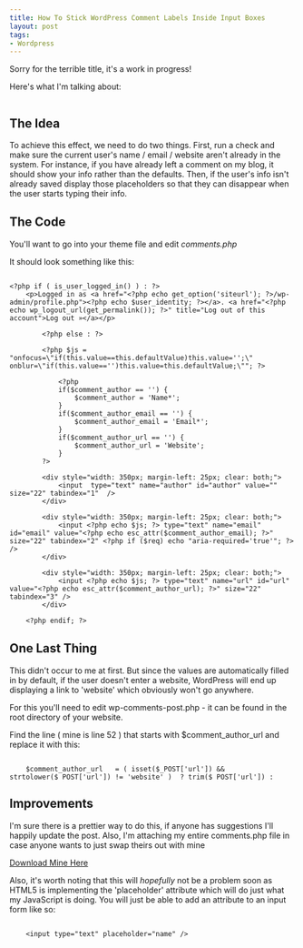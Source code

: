 ```yaml
--- 
title: How To Stick WordPress Comment Labels Inside Input Boxes
layout: post
tags: 
- Wordpress
---
```

Sorry for the terrible title, it's a work in progress!

Here's what I'm talking about:

<div class="img-wrap"><img class="alignnone size-full wp-image-2384" title="insite_comment_inline_input" src="{{ site.url }}/images/insite_comment_inline_input.jpg" alt="" /></div>

## The Idea

To achieve this effect, we need to do two things. First, run a check and make sure the current user's name / email / website aren't already in the system. For instance, if you have already left a comment on my blog, it should show your info rather than the defaults. Then, if the user's info isn't already saved display those placeholders so that they can disappear when the user starts typing their info.

## The Code

You'll want to go into your theme file and edit *comments.php*

It should look something like this:

<pre rel="PHP"><code lang="xhtml" class="php">
&lt;?php if ( is_user_logged_in() ) : ?>
    &lt;p>Logged in as &lt;a href="&lt;?php echo get_option('siteurl'); ?>/wp-admin/profile.php">&lt;?php echo $user_identity; ?>&lt;/a>. &lt;a href="&lt;?php echo wp_logout_url(get_permalink()); ?>" title="Log out of this account">Log out &raquo;&lt;/a>&lt;/p>

        &lt;?php else : ?>
		
	    &lt;?php $js = "onfocus=\"if(this.value==this.defaultValue)this.value='';\" onblur=\"if(this.value=='')this.value=this.defaultValue;\""; ?>
			
	        &lt;?php
			if($comment_author == '') {
				$comment_author = 'Name*';
			}
			if($comment_author_email == '') {
				$comment_author_email = 'Email*';
			}
			if($comment_author_url == '') {
				$comment_author_url = 'Website';
			}
		?>

		&lt;div style="width: 350px; margin-left: 25px; clear: both;">
			&lt;input <?php echo $js; ?> type="text" name="author" id="author" value="<?php echo esc_attr($comment_author); ?>" size="22" tabindex="1" <?php if ($req) echo "aria-required='true'"; ?> />
		&lt;/div>

		&lt;div style="width: 350px; margin-left: 25px; clear: both;">
			&lt;input &lt;?php echo $js; ?> type="text" name="email" id="email" value="&lt;?php echo esc_attr($comment_author_email); ?>" size="22" tabindex="2" &lt;?php if ($req) echo "aria-required='true'"; ?> />
		&lt;/div>

		&lt;div style="width: 350px; margin-left: 25px; clear: both;">
			&lt;input &lt;?php echo $js; ?> type="text" name="url" id="url" value="&lt;?php echo esc_attr($comment_author_url); ?>" size="22" tabindex="3" />
		&lt;/div>

	&lt;?php endif; ?>
</code></pre>

## One Last Thing

This didn't occur to me at first. But since the values are automatically filled in by default, if the user doesn't enter a website, WordPress will end up displaying a link to 'website' which obviously won't go anywhere.

For this you'll need to edit wp-comments-post.php - it can be found in the root directory of your website.

Find the line ( mine is line 52 ) that starts with $comment_author_url and replace it with this:

<pre rel="PHP" style="height:40px;"><code lang="xhtml">
    $comment_author_url   = ( isset($_POST['url']) && strtolower($_POST['url']) != 'website' )  ? trim($_POST['url']) : null;
</code></pre>

## Improvements

I'm sure there is a prettier way to do this, if anyone has suggestions I'll happily update the post. Also, I'm attaching my entire comments.php file in case anyone wants to just swap theirs out with mine

<a href='http://www.insitedesignlab.com/wp-content/uploads/2012/08/comments.zip'>Download Mine Here</a>

Also, it's worth noting that this will *hopefully* not be a problem soon as HTML5 is implementing the 'placeholder' attribute which will do just what my JavaScript is doing. You will just be able to add an attribute to an input form like so:

<pre rel="HTML" style="height:40px;"><code lang="xhtml">
    &lt;input type="text" placeholder="name" />
</code></pre>
